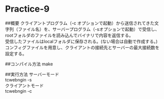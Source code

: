 # Practice-9
##概要
クライアントプログラム（-c オプションで起動）から送信されてきた文字列（ファイル名）を、サーバープログラム（-sオプションで起動）で受信し、rootフォルダのファイルを読み込んでバイナリで内容を返信する。<br>
受信したファイルはlocalフォルダに保存される。(ない場合は自動で作成する。)<br>
コンフィグファイルを用意し、クライアントの接続先とサーバーの最大接続数を設定する。<br>

##コンパイル方法
make

##実行方法
サーバーモード<br>
tcwebngin -s<br>
クライアントモード<br>
tcwebngin -c<br>
